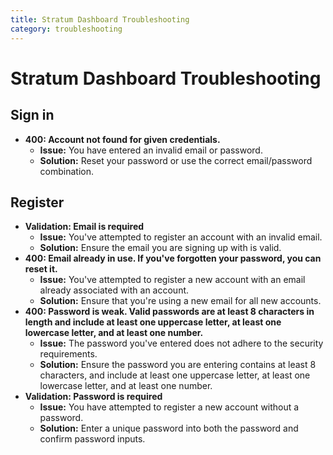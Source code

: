 ```yaml
---
title: Stratum Dashboard Troubleshooting
category: troubleshooting
---
```


# Stratum Dashboard Troubleshooting

## Sign in
- **400: Account not found for given credentials.**
    - **Issue:** You have entered an invalid email or password.
    - **Solution:** Reset your password or use the correct email/password combination.

## Register
- **Validation: Email is required**
    - **Issue:** You've attempted to register an account with an invalid email.
    - **Solution:** Ensure the email you are signing up with is valid.
- **400: Email already in use. If you've forgotten your password, you can reset it.**
    - **Issue:** You've attempted to register a new account with an email already associated with an account.
    - **Solution:** Ensure that you're using a new email for all new accounts.
- **400: Password is weak. Valid passwords are at least 8 characters in length and include at least one uppercase letter, at least one lowercase letter, and at least one number.**
    - **Issue:** The password you've entered does not adhere to the security requirements.
    - **Solution:** Ensure the password you are entering contains at least 8 characters, and include at least one uppercase letter, at least one lowercase letter, and at least one number.
- **Validation: Password is required**
    - **Issue:** You have attempted to register a new account without a password.
    - **Solution:** Enter a unique password into both the password and confirm password inputs.